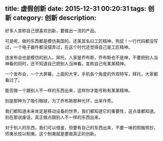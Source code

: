title: 虚假创新
date: 2015-12-31 00:20:31
tags: 创新
category: 创新
description:
---

好多人宣称自己很喜欢创新，要做出一流的产品。

可是呢，做的东西都是模仿美国的。还美其名曰工匠精神，狗屁！一行代码都没写过，一个电子器件都没摆弄过，在这个时代还觉得自己是工匠精神。

连发布会也是模仿的别人。拜托，人家是乔布斯，乔布斯也不是神，不要把别人当神看的同时，还不知道自己把别人当神看。宣称自己有某某精神。

一个发布会，一个大屏幕，上面的大字，手机各个角度的外观特写，拜托，大家都看过了。

能否做一个跟别人不一样的东西出来，这样你才能号称有某某精神。

别是那种为了吸引眼球，为了乔布斯那种光环，出来作秀。

我们都知道未来肯定是移动设备的世界，我们都知道它的重要性，这点谁都知道。别在那说废话，真正做点跟别人不一样的东西出来。

对于别人的东西，我们可以借鉴，但要有自己的东西出来，不要一味的照搬照抄。师夷长技以制夷，这个制夷就是要做真正的创新。